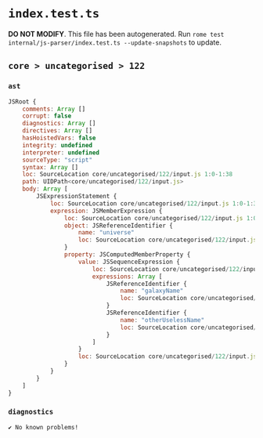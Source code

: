 # `index.test.ts`

**DO NOT MODIFY**. This file has been autogenerated. Run `rome test internal/js-parser/index.test.ts --update-snapshots` to update.

## `core > uncategorised > 122`

### `ast`

```javascript
JSRoot {
	comments: Array []
	corrupt: false
	diagnostics: Array []
	directives: Array []
	hasHoistedVars: false
	integrity: undefined
	interpreter: undefined
	sourceType: "script"
	syntax: Array []
	loc: SourceLocation core/uncategorised/122/input.js 1:0-1:38
	path: UIDPath<core/uncategorised/122/input.js>
	body: Array [
		JSExpressionStatement {
			loc: SourceLocation core/uncategorised/122/input.js 1:0-1:38
			expression: JSMemberExpression {
				loc: SourceLocation core/uncategorised/122/input.js 1:0-1:38
				object: JSReferenceIdentifier {
					name: "universe"
					loc: SourceLocation core/uncategorised/122/input.js 1:0-1:8 (universe)
				}
				property: JSComputedMemberProperty {
					value: JSSequenceExpression {
						loc: SourceLocation core/uncategorised/122/input.js 1:9-1:37
						expressions: Array [
							JSReferenceIdentifier {
								name: "galaxyName"
								loc: SourceLocation core/uncategorised/122/input.js 1:9-1:19 (galaxyName)
							}
							JSReferenceIdentifier {
								name: "otherUselessName"
								loc: SourceLocation core/uncategorised/122/input.js 1:21-1:37 (otherUselessName)
							}
						]
					}
					loc: SourceLocation core/uncategorised/122/input.js 1:8-1:38
				}
			}
		}
	]
}
```

### `diagnostics`

```
✔ No known problems!

```
